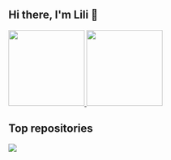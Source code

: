 ## Hi there, I'm Lili 👋

<div>
  <a href="https://github.com/lilint1">
  <img height= "150" src = "https://github-readme-stats.vercel.app/api?username=lilint1&show_icons=true&hide_border=true&theme=nightowl&count-private=true&hide=stars&card_width=280"/> 
  </a>
  <a href="https://github.com/lilint1">
  <img height= "150" src = "https://github-readme-stats.vercel.app/api/top-langs/?username=lilint1&layout=compact&hide_border=true&theme=nightowl&card_width=320"/> 
  </a>
</div>  

## Top repositories
  <a href="https://github.com/lilint1">
  <img align="center" src="https://github-readme-stats.vercel.app/api/pin/?username=lilint1&repo=qualiagua&theme=buefy" />
  </a>

<!--(https://github.com/anuraghazra/github-readme-stats)-->
